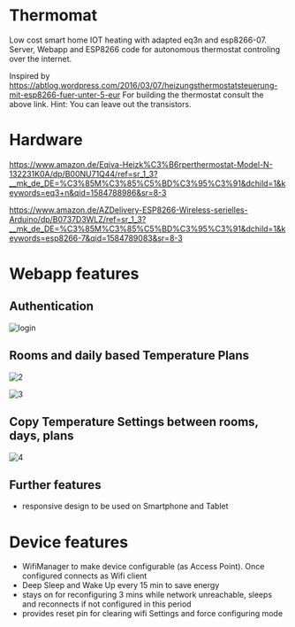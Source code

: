 # Thermomat
Low cost smart home IOT heating with adapted eq3n and esp8266-07.
Server, Webapp and ESP8266 code for autonomous thermostat controling over the internet.

Inspired by https://abtlog.wordpress.com/2016/03/07/heizungsthermostatsteuerung-mit-esp8266-fuer-unter-5-eur
For building the thermostat consult the above link. Hint: You can leave out the transistors.

# Hardware
https://www.amazon.de/Eqiva-Heizk%C3%B6rperthermostat-Model-N-132231K0A/dp/B00NU71Q44/ref=sr_1_3?__mk_de_DE=%C3%85M%C3%85%C5%BD%C3%95%C3%91&dchild=1&keywords=eq3+n&qid=1584788986&sr=8-3

https://www.amazon.de/AZDelivery-ESP8266-Wireless-serielles-Arduino/dp/B0737D3WLZ/ref=sr_1_3?__mk_de_DE=%C3%85M%C3%85%C5%BD%C3%95%C3%91&dchild=1&keywords=esp8266-7&qid=1584789083&sr=8-3

# Webapp features
## Authentication

![login](https://user-images.githubusercontent.com/58222491/77454388-bee1af80-6df8-11ea-8448-9a852408d4fc.JPG)

## Rooms and daily based Temperature Plans

![2](https://user-images.githubusercontent.com/58222491/77454384-bdb08280-6df8-11ea-9020-3b1ae60e18e6.JPG)

![3](https://user-images.githubusercontent.com/58222491/77454385-be491900-6df8-11ea-8f65-333f66f8fcb9.JPG)

## Copy Temperature Settings between rooms, days, plans
![4](https://user-images.githubusercontent.com/58222491/77454387-bee1af80-6df8-11ea-87cd-d835a5c49466.JPG)

## Further features
- responsive design to be used on Smartphone and Tablet

# Device features
- WifiManager to make device configurable (as Access Point). Once configured connects as Wifi client
- Deep Sleep and Wake Up every 15 min to save energy
- stays on for reconfiguring 3 mins while network unreachable, sleeps and reconnects if not configured in this period
- provides reset pin for clearing wifi Settings and force configuring mode
